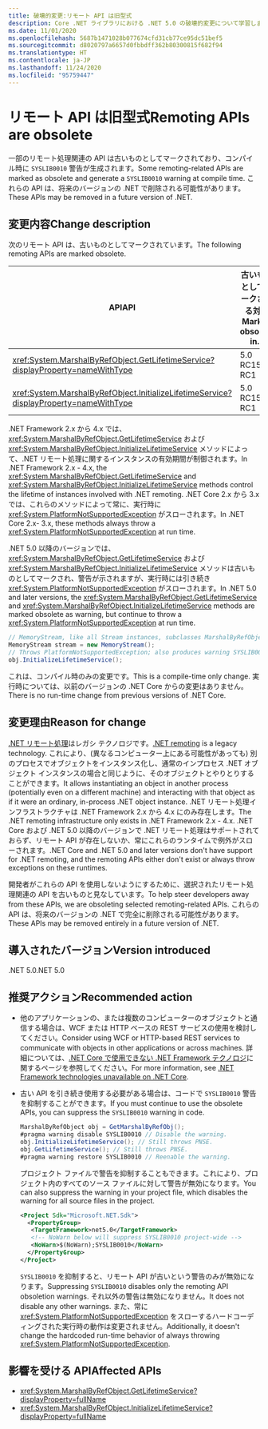 ```yaml
---
title: 破壊的変更:リモート API は旧型式
description: Core .NET ライブラリにおける .NET 5.0 の破壊的変更について学習します。一部のリモート処理関連の API は古いものとしてマークされており、カスタム診断 ID を含む警告が生成されます。
ms.date: 11/01/2020
ms.openlocfilehash: 5687b1471028b077674cfd31cb77ce95dc51bef5
ms.sourcegitcommit: d8020797a6657d0fbbdff362b80300815f682f94
ms.translationtype: HT
ms.contentlocale: ja-JP
ms.lasthandoff: 11/24/2020
ms.locfileid: "95759447"
---
```

# <a name="remoting-apis-are-obsolete"></a><span data-ttu-id="d1485-103">リモート API は旧型式</span><span class="sxs-lookup"><span data-stu-id="d1485-103">Remoting APIs are obsolete</span></span>

<span data-ttu-id="d1485-104">一部のリモート処理関連の API は古いものとしてマークされており、コンパイル時に `SYSLIB0010` 警告が生成されます。</span><span class="sxs-lookup"><span data-stu-id="d1485-104">Some remoting-related APIs are marked as obsolete and generate a `SYSLIB0010` warning at compile time.</span></span> <span data-ttu-id="d1485-105">これらの API は、将来のバージョンの .NET で削除される可能性があります。</span><span class="sxs-lookup"><span data-stu-id="d1485-105">These APIs may be removed in a future version of .NET.</span></span>

## <a name="change-description"></a><span data-ttu-id="d1485-106">変更内容</span><span class="sxs-lookup"><span data-stu-id="d1485-106">Change description</span></span>

<span data-ttu-id="d1485-107">次のリモート API は、古いものとしてマークされています。</span><span class="sxs-lookup"><span data-stu-id="d1485-107">The following remoting APIs are marked obsolete.</span></span>

| <span data-ttu-id="d1485-108">API</span><span class="sxs-lookup"><span data-stu-id="d1485-108">API</span></span> | <span data-ttu-id="d1485-109">古いものとしてマークされる対象</span><span class="sxs-lookup"><span data-stu-id="d1485-109">Marked obsolete in...</span></span> |
| - | - |
| <xref:System.MarshalByRefObject.GetLifetimeService?displayProperty=nameWithType> | <span data-ttu-id="d1485-110">5.0 RC1</span><span class="sxs-lookup"><span data-stu-id="d1485-110">5.0 RC1</span></span> |
| <xref:System.MarshalByRefObject.InitializeLifetimeService?displayProperty=nameWithType> | <span data-ttu-id="d1485-111">5.0 RC1</span><span class="sxs-lookup"><span data-stu-id="d1485-111">5.0 RC1</span></span> |

<span data-ttu-id="d1485-112">.NET Framework 2.x から 4.x では、<xref:System.MarshalByRefObject.GetLifetimeService> および <xref:System.MarshalByRefObject.InitializeLifetimeService> メソッドによって、.NET リモート処理に関するインスタンスの有効期間が制御されます。</span><span class="sxs-lookup"><span data-stu-id="d1485-112">In .NET Framework 2.x - 4.x, the <xref:System.MarshalByRefObject.GetLifetimeService> and <xref:System.MarshalByRefObject.InitializeLifetimeService> methods control the lifetime of instances involved with .NET remoting.</span></span> <span data-ttu-id="d1485-113">.NET Core 2.x から 3.x では、これらのメソッドによって常に、実行時に <xref:System.PlatformNotSupportedException> がスローされます。</span><span class="sxs-lookup"><span data-stu-id="d1485-113">In .NET Core 2.x- 3.x, these methods always throw a <xref:System.PlatformNotSupportedException> at run time.</span></span>

<span data-ttu-id="d1485-114">.NET 5.0 以降のバージョンでは、<xref:System.MarshalByRefObject.GetLifetimeService> および <xref:System.MarshalByRefObject.InitializeLifetimeService> メソッドは古いものとしてマークされ、警告が示されますが、実行時には引き続き <xref:System.PlatformNotSupportedException> がスローされます。</span><span class="sxs-lookup"><span data-stu-id="d1485-114">In .NET 5.0 and later versions, the <xref:System.MarshalByRefObject.GetLifetimeService> and <xref:System.MarshalByRefObject.InitializeLifetimeService> methods are marked obsolete as warning, but continue to throw a <xref:System.PlatformNotSupportedException> at run time.</span></span>

```csharp
// MemoryStream, like all Stream instances, subclasses MarshalByRefObject.
MemoryStream stream = new MemoryStream();
// Throws PlatformNotSupportedException; also produces warning SYSLIB0010.
obj.InitializeLifetimeService();
```

<span data-ttu-id="d1485-115">これは、コンパイル時のみの変更です。</span><span class="sxs-lookup"><span data-stu-id="d1485-115">This is a compile-time only change.</span></span> <span data-ttu-id="d1485-116">実行時については、以前のバージョンの .NET Core からの変更はありません。</span><span class="sxs-lookup"><span data-stu-id="d1485-116">There is no run-time change from previous versions of .NET Core.</span></span>

## <a name="reason-for-change"></a><span data-ttu-id="d1485-117">変更理由</span><span class="sxs-lookup"><span data-stu-id="d1485-117">Reason for change</span></span>

<span data-ttu-id="d1485-118">[.NET リモート処理](/previous-versions/dotnet/netframework-1.1/kwdt6w2k(v=vs.71))はレガシ テクノロジです。</span><span class="sxs-lookup"><span data-stu-id="d1485-118">[.NET remoting](/previous-versions/dotnet/netframework-1.1/kwdt6w2k(v=vs.71)) is a legacy technology.</span></span> <span data-ttu-id="d1485-119">これにより、(異なるコンピューター上にある可能性があっても) 別のプロセスでオブジェクトをインスタンス化し、通常のインプロセス .NET オブジェクト インスタンスの場合と同じように、そのオブジェクトとやりとりすることができます。</span><span class="sxs-lookup"><span data-stu-id="d1485-119">It allows instantiating an object in another process (potentially even on a different machine) and interacting with that object as if it were an ordinary, in-process .NET object instance.</span></span> <span data-ttu-id="d1485-120">.NET リモート処理インフラストラクチャは .NET Framework 2.x から 4.x にのみ存在します。</span><span class="sxs-lookup"><span data-stu-id="d1485-120">The .NET remoting infrastructure only exists in .NET Framework 2.x - 4.x.</span></span> <span data-ttu-id="d1485-121">.NET Core および .NET 5.0 以降のバージョンで .NET リモート処理はサポートされておらず、リモート API が存在しないか、常にこれらのランタイムで例外がスローされます。</span><span class="sxs-lookup"><span data-stu-id="d1485-121">.NET Core and .NET 5.0 and later versions don't have support for .NET remoting, and the remoting APIs either don't exist or always throw exceptions on these runtimes.</span></span>

<span data-ttu-id="d1485-122">開発者がこれらの API を使用しないようにするために、選択されたリモート処理関連の API を古いものと見なしています。</span><span class="sxs-lookup"><span data-stu-id="d1485-122">To help steer developers away from these APIs, we are obsoleting selected remoting-related APIs.</span></span> <span data-ttu-id="d1485-123">これらの API は、将来のバージョンの .NET で完全に削除される可能性があります。</span><span class="sxs-lookup"><span data-stu-id="d1485-123">These APIs may be removed entirely in a future version of .NET.</span></span>

## <a name="version-introduced"></a><span data-ttu-id="d1485-124">導入されたバージョン</span><span class="sxs-lookup"><span data-stu-id="d1485-124">Version introduced</span></span>

<span data-ttu-id="d1485-125">.NET 5.0</span><span class="sxs-lookup"><span data-stu-id="d1485-125">.NET 5.0</span></span>

## <a name="recommended-action"></a><span data-ttu-id="d1485-126">推奨アクション</span><span class="sxs-lookup"><span data-stu-id="d1485-126">Recommended action</span></span>

- <span data-ttu-id="d1485-127">他のアプリケーションの、または複数のコンピューターのオブジェクトと通信する場合は、WCF または HTTP ベースの REST サービスの使用を検討してください。</span><span class="sxs-lookup"><span data-stu-id="d1485-127">Consider using WCF or HTTP-based REST services to communicate with objects in other applications or across machines.</span></span> <span data-ttu-id="d1485-128">詳細については、[.NET Core で使用できない .NET Framework テクノロジ](../../../porting/net-framework-tech-unavailable.md)に関するページを参照してください。</span><span class="sxs-lookup"><span data-stu-id="d1485-128">For more information, see [.NET Framework technologies unavailable on .NET Core](../../../porting/net-framework-tech-unavailable.md).</span></span>

- <span data-ttu-id="d1485-129">古い API を引き続き使用する必要がある場合は、コードで `SYSLIB0010` 警告を抑制することができます。</span><span class="sxs-lookup"><span data-stu-id="d1485-129">If you must continue to use the obsolete APIs, you can suppress the `SYSLIB0010` warning in code.</span></span>

  ```csharp
  MarshalByRefObject obj = GetMarshalByRefObj();
  #pragma warning disable SYSLIB0010 // Disable the warning.
  obj.InitializeLifetimeService(); // Still throws PNSE.
  obj.GetLifetimeService(); // Still throws PNSE.
  #pragma warning restore SYSLIB0010 // Reenable the warning.
  ```

  <span data-ttu-id="d1485-130">プロジェクト ファイルで警告を抑制することもできます。これにより、プロジェクト内のすべてのソース ファイルに対して警告が無効になります。</span><span class="sxs-lookup"><span data-stu-id="d1485-130">You can also suppress the warning in your project file, which disables the warning for all source files in the project.</span></span>

  ```xml
  <Project Sdk="Microsoft.NET.Sdk">
    <PropertyGroup>
     <TargetFramework>net5.0</TargetFramework>
     <!-- NoWarn below will suppress SYSLIB0010 project-wide -->
     <NoWarn>$(NoWarn);SYSLIB0010</NoWarn>
    </PropertyGroup>
  </Project>
  ```

  <span data-ttu-id="d1485-131">`SYSLIB0010` を抑制すると、リモート API が古いという警告のみが無効になります。</span><span class="sxs-lookup"><span data-stu-id="d1485-131">Suppressing `SYSLIB0010` disables only the remoting API obsoletion warnings.</span></span> <span data-ttu-id="d1485-132">それ以外の警告は無効になりません。</span><span class="sxs-lookup"><span data-stu-id="d1485-132">It does not disable any other warnings.</span></span> <span data-ttu-id="d1485-133">また、常に <xref:System.PlatformNotSupportedException> をスローするハードコーディングされた実行時の動作は変更されません。</span><span class="sxs-lookup"><span data-stu-id="d1485-133">Additionally, it doesn't change the hardcoded run-time behavior of always throwing <xref:System.PlatformNotSupportedException>.</span></span>

## <a name="affected-apis"></a><span data-ttu-id="d1485-134">影響を受ける API</span><span class="sxs-lookup"><span data-stu-id="d1485-134">Affected APIs</span></span>

- <xref:System.MarshalByRefObject.GetLifetimeService?displayProperty=fullName>
- <xref:System.MarshalByRefObject.InitializeLifetimeService?displayProperty=fullName>

<!--

#### Category

Core .NET libraries

### Affected APIs

- `M:System.MarshalByRefObject.GetLifetimeService`
- `M:System.MarshalByRefObject.InitializeLifetimeService`

-->
